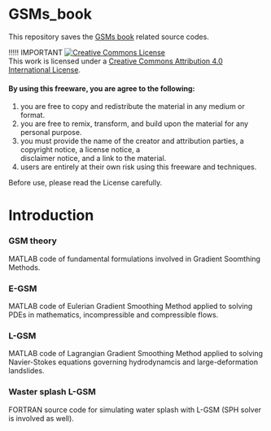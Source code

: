 # GSMs_book

This repository saves the [GSMs book](https://maozirui.github.io/publications/GSM-book-2024) related source codes.

!!!!! IMPORTANT
 <a rel="license" href="http://creativecommons.org/licenses/by/4.0/"><img alt="Creative Commons License" style="border-width:0" src="https://i.creativecommons.org/l/by/4.0/88x31.png" /></a><br />This work is licensed under a <a rel="license" href="http://creativecommons.org/licenses/by/4.0/">Creative Commons Attribution 4.0 International License</a>.

#### By using this freeware, you are agree to the following:    
   1. you are free to copy and redistribute the material in any medium or format.
   2. you are free to remix, transform, and build upon the material for any personal purpose.
   3. you must provide the name of the creator and attribution parties, a copyright notice, a license notice, a  
      disclaimer notice, and a link to the material.
   4. users are entirely at their own risk using this freeware and techniques. 
 
 Before use, please read the License carefully.

 # Introduction
### GSM theory
MATLAB code of fundamental formulations involved in Gradient Soomthing Methods.

### E-GSM
MATLAB code of Eulerian Gradient Smoothing Method applied to solving PDEs in mathematics, incompressible and compressible flows.

### L-GSM
MATLAB code of Lagrangian Gradient Smoothing Method applied to solving Navier-Stokes equations governing hydrodynamcis and large-deformation landslides.

### Waster splash L-GSM
FORTRAN source code for simulating water splash with L-GSM (SPH solver is involved as well).
